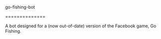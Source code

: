 go-fishing-bot

==============


A bot designed for a (now out-of-date) version of the Facebook game, Go Fishing.
